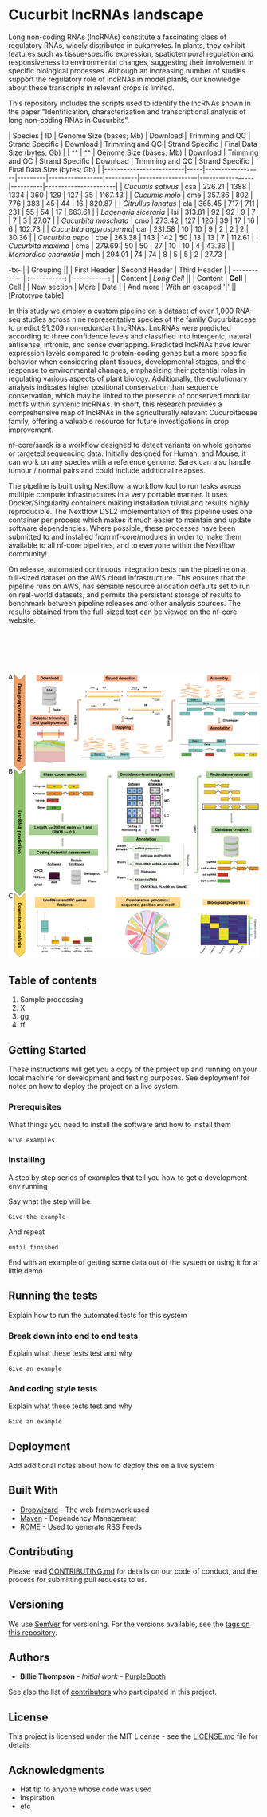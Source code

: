 # Cucurbit lncRNAs landscape

Long non-coding RNAs (lncRNAs) constitute a fascinating class of regulatory RNAs, widely distributed in eukaryotes. In plants, they exhibit features such as tissue-specific expression, spatiotemporal regulation and responsiveness to environmental changes, suggesting their involvement in specific biological processes. Although an increasing number of studies support the regulatory role of lncRNAs in model plants, our knowledge about these transcripts in relevant crops is limited. 

This repository includes the scripts used to identify the lncRNAs shown in the paper "Identification, characterization and transcriptional analysis of long non-coding RNAs in Cucurbits".


| Species                 | ID  | Genome Size (bases; Mb) | Download | Trimming and QC | Strand Specific | Download | Trimming and QC | Strand Specific | Final Data Size (bytes; Gb) |
| ^^                 |  ^^  | Genome Size (bases; Mb) | Download | Trimming and QC | Strand Specific | Download | Trimming and QC | Strand Specific | Final Data Size (bytes; Gb) |
|-------------------------|-----|------------------|---------|-----------------|----------|------------------|-----------------|----------|----------------------|
| *Cucumis sativus*       | csa | 226.21           | 1388    | 1334            | 360      | 129              | 127             | 35       | 1167.43              |
| *Cucumis melo*          | cme | 357.86           | 802     | 776             | 383      | 45               | 44              | 16       | 820.87               |
| *Citrullus lanatus*     | cla | 365.45           | 717     | 711             | 231      | 55               | 54              | 17       | 663.61               |
| *Lagenaria siceraria*   | lsi | 313.81           | 92      | 92              | 9        | 7                | 7               | 3        | 27.07                |
| *Cucurbita moschata*    | cmo | 273.42           | 127     | 126             | 39       | 17               | 16              | 6        | 102.73               |
| *Cucurbita argyrosperma*| car | 231.58           | 10      | 10              | 9        | 2                | 2               | 2        | 30.36                |
| *Cucurbita pepo*        | cpe | 263.38           | 143     | 142             | 50       | 13               | 13              | 7        | 112.61               |
| *Cucurbita maxima*      | cma | 279.69           | 50      | 50              | 27       | 10               | 10              | 4        | 43.36                |
| *Momordica charantia*   | mch | 294.01           | 74      | 74              | 8        | 5                | 5               | 2        | 27.73                |













-tx-
|             |          Grouping           || 
| First Header  | Second Header | Third Header | 
|  ------------ | :-----------: | -----------: | 
| Content       |          *Long Cell*        || 
| Content       |   **Cell**    |         Cell | 
| New section   |     More      |         Data | 
| And more      | With an escaped '\|'       || 
[Prototype table]



In this study we employ a custom pipeline on a dataset of over 1,000 RNA-seq studies across nine representative species of the family Cucurbitaceae to predict 91,209 non-redundant lncRNAs. LncRNAs were predicted according to three confidence levels and classified into intergenic, natural antisense, intronic, and sense overlapping. Predicted lncRNAs have lower expression levels compared to protein-coding genes but a more specific behavior when considering plant tissues, developmental stages, and the response to environmental changes, emphasizing their potential roles in regulating various aspects of plant biology. Additionally, the evolutionary analysis indicates higher positional conservation than sequence conservation, which may be linked to the presence of conserved modular motifs within syntenic lncRNAs. In short, this research provides a comprehensive map of lncRNAs in the agriculturally relevant Cucurbitaceae family, offering a valuable resource for future investigations in crop improvement.



nf-core/sarek is a workflow designed to detect variants on whole genome or targeted sequencing data. Initially designed for Human, and Mouse, it can work on any species with a reference genome. Sarek can also handle tumour / normal pairs and could include additional relapses.

The pipeline is built using Nextflow, a workflow tool to run tasks across multiple compute infrastructures in a very portable manner. It uses Docker/Singularity containers making installation trivial and results highly reproducible. The Nextflow DSL2 implementation of this pipeline uses one container per process which makes it much easier to maintain and update software dependencies. Where possible, these processes have been submitted to and installed from nf-core/modules in order to make them available to all nf-core pipelines, and to everyone within the Nextflow community!

On release, automated continuous integration tests run the pipeline on a full-sized dataset on the AWS cloud infrastructure. This ensures that the pipeline runs on AWS, has sensible resource allocation defaults set to run on real-world datasets, and permits the persistent storage of results to benchmark between pipeline releases and other analysis sources. The results obtained from the full-sized test can be viewed on the nf-core website.
<br />
<br />
<br />
<br />
<br />
<br />

![Image Alt text](Figure_1.png)

## Table of contents

  1. Sample processing
  2. X
  3. gg
  4. ff

## Getting Started

These instructions will get you a copy of the project up and running on your local machine for development and testing purposes. See deployment for notes on how to deploy the project on a live system.

### Prerequisites

What things you need to install the software and how to install them

```
Give examples
```

### Installing

A step by step series of examples that tell you how to get a development env running

Say what the step will be

```
Give the example
```

And repeat

```
until finished
```

End with an example of getting some data out of the system or using it for a little demo

## Running the tests

Explain how to run the automated tests for this system

### Break down into end to end tests

Explain what these tests test and why

```
Give an example
```

### And coding style tests

Explain what these tests test and why

```
Give an example
```

## Deployment

Add additional notes about how to deploy this on a live system

## Built With

* [Dropwizard](http://www.dropwizard.io/1.0.2/docs/) - The web framework used
* [Maven](https://maven.apache.org/) - Dependency Management
* [ROME](https://rometools.github.io/rome/) - Used to generate RSS Feeds

## Contributing

Please read [CONTRIBUTING.md](https://gist.github.com/PurpleBooth/b24679402957c63ec426) for details on our code of conduct, and the process for submitting pull requests to us.

## Versioning

We use [SemVer](http://semver.org/) for versioning. For the versions available, see the [tags on this repository](https://github.com/your/project/tags). 

## Authors

* **Billie Thompson** - *Initial work* - [PurpleBooth](https://github.com/PurpleBooth)

See also the list of [contributors](https://github.com/your/project/contributors) who participated in this project.

## License

This project is licensed under the MIT License - see the [LICENSE.md](LICENSE.md) file for details

## Acknowledgments

* Hat tip to anyone whose code was used
* Inspiration
* etc

